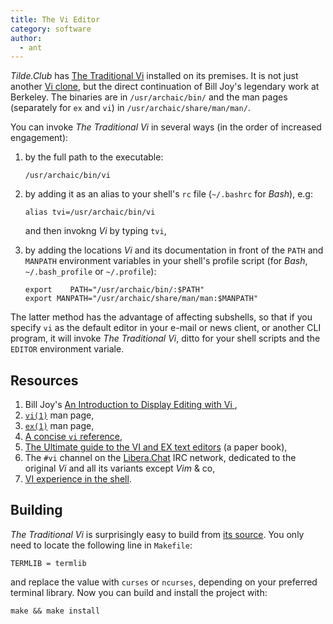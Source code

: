 ```yaml
---
title: The Vi Editor
category: software
author:
  - ant
---
```


*Tilde.Club* has
[The Traditional Vi](https://ex-vi.sourceforge.net/)
installed on its premises.
It is not just another
[Vi clone](https://texteditors.org/cgi-bin/wiki.pl?ViFamily),
but the direct continuation
of Bill Joy's legendary work at Berkeley.
The binaries are in `/usr/archaic/bin/`
and the man pages
(separately for `ex` and `vi`)
in `/usr/archaic/share/man/man/`.

You can invoke *The Traditional Vi* in several ways
(in the order of increased engagement):

1. by the full path to the executable:

       /usr/archaic/bin/vi

2. by adding it as an alias to your shell's `rc` file
   (`~/.bashrc` for *Bash*), e.g:

       alias tvi=/usr/archaic/bin/vi

   and then invokng *Vi* by typing `tvi`,

3. by adding the locations *Vi* and its documentation
   in front of the `PATH` and `MANPATH` environment variables
   in your shell's profile script
   (for *Bash*, `~/.bash_profile` or `~/.profile`):

       export    PATH="/usr/archaic/bin/:$PATH"
       export MANPATH="/usr/archaic/share/man/man:$MANPATH"

The latter method has the advantage
of affecting subshells,
so that if you specify `vi` as the default editor
in your e-mail or news client, or another CLI program,
it will invoke *The Traditional Vi*,
ditto for your shell scripts
and the `EDITOR` environment variale.

## Resources

1. Bill Joy's
   [An Introduction to Display Editing with Vi ](https://ex-vi.sourceforge.net/viin/paper.html),
2. [`vi(1)`](https://ex-vi.sourceforge.net/vi.html) man page,
3. [`ex(1)`](https://ex-vi.sourceforge.net/ex.html) man page,
4. [A concise `vi` reference](http://www.ungerhu.com/jxh/vi.html),
5. [The Ultimate guide to the VI and EX text editors](https://archive.org/details/ultimateguidetov0000unse_i5e4) (a paper book),
6. The `#vi` channel on the
   [Libera.Chat](https://libera.chat/)
   IRC network,
   dedicated to the original *Vi*
   and all its variants except *Vim* & co,
7. [VI experience in the shell](https://deut-erium.github.io/2024/01/28/inputrc.html).

## Building

*The Traditional Vi* is surprisingly easy to build from
[its source](https://sourceforge.net/p/ex-vi/code/).
You only need to locate the following line in `Makefile`:

    TERMLIB = termlib

and replace the value with `curses` or `ncurses`,
depending on your preferred terminal library.
Now you can build and install the project with:

    make && make install
